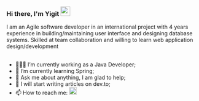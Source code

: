 ### Hi there, I'm Yigit </a> <img src="https://media.giphy.com/media/hvRJCLFzcasrR4ia7z/giphy.gif" width="25px"> 

I am an Agile software developer in an international project with 4 years experience in building/maintaining user
interface and designing database systems. Skilled at team collaboration and willing to learn web
application design/development
<br /><br />


 - 👨🏻‍💻 I’m currently working as a Java Developer;
 - 🚀 I’m currently learning Spring;
 - 💬 Ask me about anything, I am glad to help;
 - 📝 I will start writing articles on dev.to;
 - 📫 How to reach me:  <a href="https://www.linkedin.com/in/yigiterkal/"><img height="20" src="https://github.com/WaylonWalker/WaylonWalker/blob/main/icon/linkedin.png?raw=true"></a>


